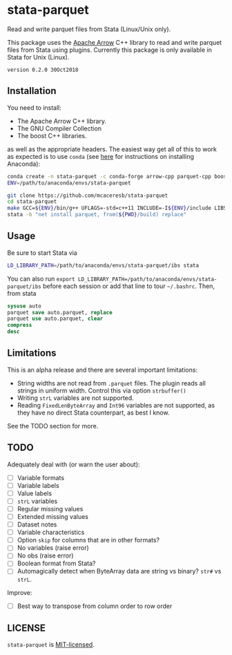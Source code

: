 stata-parquet
=============

Read and write parquet files from Stata (Linux/Unix only).

This package uses the [Apache Arrow](https://github.com/apache/arrow)
C++ library to read and write parquet files from Stata using plugins.
Currently this package is only available in Stata for Unix (Linux).

`version 0.2.0 30Oct2018`

Installation
------------

You need to install:

- The Apache Arrow C++ library.
- The GNU Compiler Collection
- The boost C++ libraries.

as well as the appropriate headers. The easiest way get all of this to work as expected is to use `conda` (see [here](https://conda.io/docs/user-guide/install/index.html) for instructions on installing Anaconda):
```bash
conda create -n stata-parquet -c conda-forge arrow-cpp parquet-cpp boost gcc -y
ENV=/path/to/anaconda/envs/stata-parquet

git clone https://github.com/mcaceresb/stata-parquet
cd stata-parquet
make GCC=${ENV}/bin/g++ UFLAGS=-std=c++11 INCLUDE=-I${ENV}/include LIBS=-L${ENV}/lib all copy zip
stata -b "net install parquet, from(${PWD}/build) replace"
```

Usage
-----

Be sure to start Stata via
```bash
LD_LIBRARY_PATH=/path/to/anaconda/envs/stata-parquet/ibs stata
```

You can also run `export LD_LIBRARY_PATH=/path/to/anaconda/envs/stata-parquet/ibs` before each session or add that line to tour `~/.bashrc`. Then, from stata

```stata
sysuse auto
parquet save auto.parquet, replace
parquet use auto.parquet, clear
compress
desc
```

Limitations
-----------

This is an alpha release and there are several important limitations:

- String widths are not read from `.parquet` files. The plugin reads all
  strings in uniform width. Control this via option `strbuffer()`
- Writing `strL` variables are not supported.
- Reading `FixedLenByteArray` and `Int96` variables are not supported, as
  they have no direct Stata counterpart, as best I know.

See the TODO section for more.

TODO
----

Adequately deal with (or warn the user about):

- [ ] Variable formats
- [ ] Variable labels
- [ ] Value labels
- [ ] `strL` variables
- [ ] Regular missing values
- [ ] Extended missing values
- [ ] Dataset notes
- [ ] Variable characteristics
- [ ] Option `skip` for columns that are in other formats?
- [ ] No variables (raise error)
- [ ] No obs (raise error)
- [ ] Boolean format from Stata?
- [ ] Automagically detect when ByteArray data are string vs binary? `str#` vs `strL`.

Improve:

- [ ] Best way to transpose from column order to row order

LICENSE
-------

`stata-parquet` is [MIT-licensed](https://github.com/mcaceresb/stata-parquet/blob/master/LICENSE).
